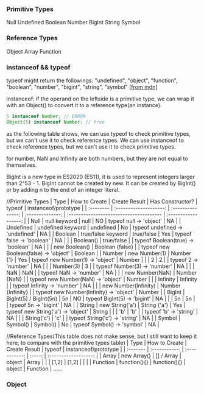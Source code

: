 
### Primitive Types
Null
Undefined
Boolean
Number
BigInt
String
Symbol

### Reference Types
Object
Array
Function

### instanceof && typeof

typeof might return the followings: "undefined", "object", "function", "boolean", "number", "bigint", "string", "symbol" [[from mdn]](https://developer.mozilla.org/en-US/docs/Web/JavaScript/Reference/Operators/typeof)

instanceof: if the operand on the leftside is a primitive type, we can wrap it with an Object() to convert it to a reference type(an instance).

```javascript
5 instanceof Number; // ERROR
Object(5) instanceof Number; // true

```

as the following table shows, we can use typeof to check primitive types, but we can't use it to check reference types. We can use instanceof to check reference types, but we can't use it to check primitive types.

for number, NaN and Infinity are both numbers, but they are not equal to themselves.

BigInt is a new type in ES2020 (ES11), it is used to represent integers larger than 2^53 - 1. BigInt cannot be created by new. It can be created by BigInt() or by adding n to the end of an integer literal.




//Primitive Types
| Type      |     How to Create      |   Create Result   | Has Constructor? | typeof                                  | instanceof/prototype |
| :-------- | :--------------------: | :---------------: | :--------------: | :-------------------------------------- | :------------------: |
| Null      |      null keyword      |       null        |        NO        | typeof null -> 'object'                 |          NA          |
| Undefined |   undefined keyword    |     undefined     |        No        | typeof undefined -> 'undefined'         |          NA          |
| Boolean   |   true/false keyword   |    true/false     |       Yes        | typeof false -> 'boolean'               |          NA          |
|           |       Boolean()        |    true/false     |                  | typeof Boolean(true) -> 'boolean'       |          NA          |
|           |     new Boolean()      |  Boolean {false}  |                  | typeof new Boolean(false) -> 'object'   |       Boolean        |
| Number    |     new Number(1)      |    Number {1}     |       Yes        | typeof new Number(1) -> 'object'        |        Number        |
|           |           2            |         2         |                  | typeof 2 -> 'number'                    |          NA          |
|           |       Number(3)        |         3         |                  | typeof Number(3) -> 'number'            |          NA          |
|           |          NaN           |        NaN        |                  | typeof NaN -> 'number'                  |          NA          |
|           |    new Number(NaN)     |   Number {NaN}    |                  | typeof new Number(NaN) -> 'object'      |        Number        |
|           |        Infinity        |     Infinity      |                  | typeof Infinity -> 'number'             |          NA          |
|           |  new Number(Infinity)  | Number {Infinity} |                  | typeof new Number(Infinity) -> 'object' |        Number        |
| BigInt    | BigInt(5) / BigInt(5n) |        5n         |        NO        | typeof BigInt(5) -> 'bigint'            |          NA          |
|           |           5n           |        5n         |                  | typeof 5n -> 'bigint'                   |          NA          |
| String    |    new String('a')     |   String {'a'}    |       Yes        | typeof new String('a') -> 'object'      |        String        |
|           |          'b'           |        'b'        |                  | typeof 'b' -> 'string'                  |          NA          |
|           |      String('c')       |        'c'        |                  | typeof String('c') -> 'string'          |          NA          |
| Symbol    |        Symbol()        |     Symbol()      |        No        | typeof Symbol() -> 'symbol'             |          NA          |

//Reference Types(This table does not make sense, but I still want to keep it here, to compare with the primitive types table)
| Type     | How to Create | Create Result | typeof | instanceof/prototype |
| :------- | :-----------: | :-----------: | :----: | :------------------: |
| Array    |  new Array()  |  [] / Array   | object |        Array         |
|          |     [1,2]     |     [1,2]     |        |                      |
| Function | function(){}  | function(){}  | object |       Function       |
......

### Object
